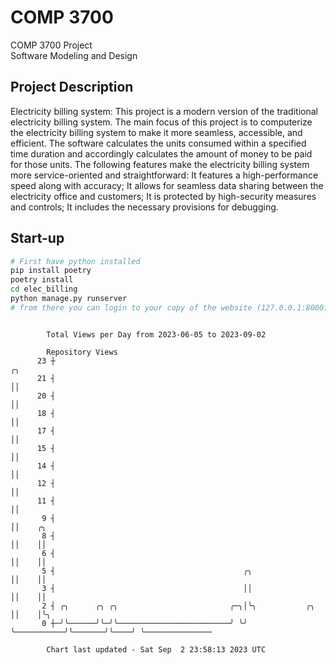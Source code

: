 # COMP 3700
COMP 3700 Project  
Software Modeling and Design
## Project Description
Electricity billing system: This project is a modern version of the traditional electricity billing system. The main focus of this project is to computerize the electricity billing system to make it more seamless, accessible, and efficient. The software calculates the units consumed within a specified time duration and accordingly calculates the amount of money to be paid for those units. The following features make the electricity billing system more service-oriented and straightforward: It features a high-performance speed along with accuracy; It allows for seamless data sharing between the electricity office and customers; It is protected by high-security measures and controls; It includes the necessary provisions for debugging.

## Start-up
```bash
# First have python installed
pip install poetry
poetry install
cd elec_billing
python manage.py runserver
# from there you can login to your copy of the website (127.0.0.1:8000), default creds are admin/admin
```

```

        Total Views per Day from 2023-06-05 to 2023-09-02

        Repository Views
      23 ┼                                                                 ╭╮
      21 ┤                                                                 ││
      20 ┤                                                                 ││
      18 ┤                                                                 ││
      17 ┤                                                                 ││
      15 ┤                                                                 ││
      14 ┤                                                                 ││
      12 ┤                                                                 ││
      11 ┤                                                                 ││
       9 ┤                                                                 ││    ╭╮
       8 ┤                                                                 ││    ││
       6 ┤                                                                 ││    ││
       5 ┤                                          ╭╮                     ││    ││
       3 ┤                                          ││                     ││    ││
       2 ┤ ╭╮      ╭╮ ╭╮                         ╭─╮│╰╮           ╭╮       ││    │╰╮
       0 ┼─╯╰──────╯╰─╯╰─────────────────────────╯ ╰╯ ╰───────────╯╰───────╯╰────╯ ╰───────────────

        Chart last updated - Sat Sep  2 23:58:13 2023 UTC
        
```
